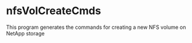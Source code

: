 # nfsVolCreateCmds
This program generates the commands for creating a new NFS volume on NetApp storage
